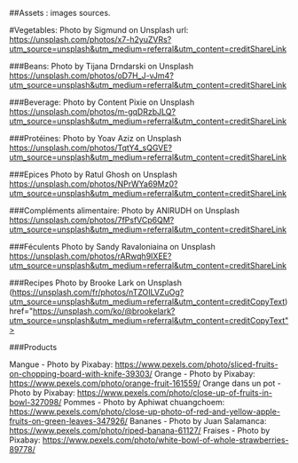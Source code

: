 ##Assets : images sources.

#Vegetables:
Photo by Sigmund on Unsplash
url: https://unsplash.com/photos/x7-h2yuZVRs?utm_source=unsplash&utm_medium=referral&utm_content=creditShareLink

###Beans:
Photo by Tijana Drndarski on Unsplash
https://unsplash.com/photos/oD7H_J-vJm4?utm_source=unsplash&utm_medium=referral&utm_content=creditShareLink

###Beverage:
Photo by Content Pixie on Unsplash
https://unsplash.com/photos/m-gqDRzbJLQ?utm_source=unsplash&utm_medium=referral&utm_content=creditShareLink

###Protéines:
Photo by Yoav Aziz on Unsplash
https://unsplash.com/photos/TqtY4_sQGVE?utm_source=unsplash&utm_medium=referral&utm_content=creditShareLink

###Epices
Photo by Ratul Ghosh on Unsplash
https://unsplash.com/photos/NPrWYa69Mz0?utm_source=unsplash&utm_medium=referral&utm_content=creditShareLink

###Compléments alimentaire:
Photo by ANIRUDH on Unsplash
https://unsplash.com/photos/7fPsfVCp6QM?utm_source=unsplash&utm_medium=referral&utm_content=creditShareLink

###Féculents
Photo by Sandy Ravaloniaina on Unsplash
https://unsplash.com/photos/rARwqh9IXEE?utm_source=unsplash&utm_medium=referral&utm_content=creditShareLink

###Recipes
Photo by Brooke Lark on Unsplash (https://unsplash.com/fr/photos/nTZOILVZuOg?utm_source=unsplash&utm_medium=referral&utm_content=creditCopyText)
href="https://unsplash.com/ko/@brookelark?utm_source=unsplash&utm_medium=referral&utm_content=creditCopyText">

###Products

Mangue - Photo by Pixabay: https://www.pexels.com/photo/sliced-fruits-on-chopping-board-with-knife-39303/
Orange - Photo by Pixabay: https://www.pexels.com/photo/orange-fruit-161559/
Orange dans un pot - Photo by Pixabay: https://www.pexels.com/photo/close-up-of-fruits-in-bowl-327098/
Pommes - Photo by Aphiwat  chuangchoem: https://www.pexels.com/photo/close-up-photo-of-red-and-yellow-apple-fruits-on-green-leaves-347926/
Bananes - Photo by Juan Salamanca: https://www.pexels.com/photo/riped-banana-61127/
Fraises - Photo by Pixabay: https://www.pexels.com/photo/white-bowl-of-whole-strawberries-89778/